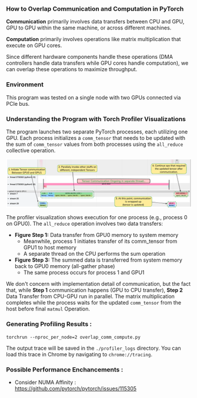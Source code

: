 ### How to Overlap Communication and Computation in PyTorch 

**Communication** primarily involves data transfers between CPU and GPU, GPU to GPU within the same machine, or across different machines.

**Computation** primarily involves operations like matrix multiplication that execute on GPU cores.

Since different hardware components handle these operations (DMA controllers handle data transfers while GPU cores handle computation), we can overlap these operations to maximize throughput.


### Environment
This program was tested on a single node with two GPUs connected via PCIe bus.


### Understanding the Program with Torch Profiler Visualizations
The program launches two separate PyTorch processes, each utilizing one GPU. Each process initializes a `comm_tensor` that needs to be updated with the sum of `comm_tensor` values from both processes using the `all_reduce` collective operation.


<img src="./vis/commu_comp_overlap.png" alt="CPU-GPU Memory Layout" width="650"/>

The profiler visualization shows execution for one process (e.g., process 0 on GPU0). The `all_reduce` operation involves two data transfers:
 
- **Figure Step 1:** Data transfer from GPU0 memory to system memory
  - Meanwhile, process 1 initiates transfer of its comm_tensor from GPU1 to host memory
  - A separate thread on the CPU performs the sum operation
- **Figure Step 3:** The summed data is transferred from system memory back to GPU0 memory (all-gather phase)
  - The same process occurs for process 1 and GPU1


We don't concern with implementation detail of communication, but the fact that, while **Step 1** communication happens (GPU to CPU transfer), **Step 2** Data Transfer from CPU-GPU run in parallel. The matrix multiplication completes while the process waits for the updated `comm_tensor` from the host before final `matmul` Operation.


### Generating Profiling Results :  
`torchrun --nproc_per_node=2 overlap_comm_compute.py`

The output trace will be saved in the `./profiler_logs` directory. You can load this trace in Chrome by navigating to `chrome://tracing`.

### Possible Performance Enchancements :
- Consider NUMA Affinity : https://github.com/pytorch/pytorch/issues/115305 